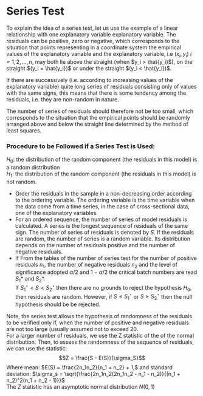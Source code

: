 # Series Test
To explain the idea of a series test, let us use the example of a linear relationship with one explanatory variable explanatory variable.
The residuals can be positive, zero or negative, which corresponds to the situation that
points representing in a coordinate system the empirical values of the explanatory variable
and the explanatory variable, i.e $(x_i, y_i)$  $i = 1, 2, ..., n,$ may both lie above the straight (when $y_i > \hat{y_i}$), on the straight $(y_i = \hat{y_i})$ or under the straight $(y_i < \hat{y_i})$.  

If there are successively (i.e. according to increasing values of the explanatory variable) quite long series of residuals consisting only of values with the same signs, this means that there is some tendency among the residuals, i.e. they are non-random in nature.

The number of series of residuals should therefore not be too small, which corresponds to the situation that the empirical points should be randomly arranged above and below the straight line determined by the method of least squares.

### Procedure to be Followed if a Series Test is Used:
$H_0$: the distribution of the random component (the residuals in this model) is a random distribution  
$H_1$: the distribution of the random component (the residuals in this model) is not random.  
- Order the residuals in the sample in a non-decreasing order according to the ordering variable.
The ordering variable is the time variable when the data come from a time series, in the case of cross-sectional data, one of the explanatory variables.
- For an ordered sequence, the number of series of model residuals is calculated.
A series is the longest sequence of residuals of the same sign. The number of series of residuals is denoted by $S$.
If the residuals are random, the number of series is a random variable. Its distribution depends on the number of residuals positive and the number of negative residuals.
- If From the tables of the number of series test for the number of positive residuals $n_1$, the number of negative residuals $n_2$ and  the level of significance adopted $\alpha/2$ and $1 - \alpha/2$ the critical batch numbers are read $S_1$* and $S_2$*.  
If $S_1^{\star} < S < S_2^{\star}$ then there are no grounds to reject the hypothesis $H_0$, then residuals are random.
However, if $S \leq S_1^{\star}$ or $S \geq S_2^{\star}$ then the null hypothesis should be be rejected.

Note, the series test allows the hypothesis of randomness of the residuals to be verified only if, when the number of positive and negative residuals are not too large (usually assumed not to exceed 20.  
For a larger number of residuals, we use the Z statistic of the of the normal distribution. Then, to assess the randomness of the sequence of residuals, we can use the statistic:  
$$Z = \frac{S - E(S)}{\sigma_S}$$
Where mean: $E(S) = \frac{2n_1n_2}{n_1 + n_2} + 1,$
and standard deviation: $\sigma_s = \sqrt{\frac{2n_1n_2(2n_1n_2 - n_1 - n_2)}{(n_1 + n_2)^2(n_1 + n_2 - 1)}}$  
The $Z$ statistic has an asymptotic normal distribution $N(0,1)$
